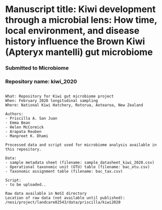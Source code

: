 # Manuscript title: Kiwi development through a microbial lens: How time, local environment, and disease history influence the Brown Kiwi (Apteryx mantelli) gut microbiome
### Submitted to Microbiome
### Repository name: kiwi_2020
~~~~~~~~~~~~~~~~~~~~~~~~~~~~

What: Repository for Kiwi gut microbiome project
When: February 2020 longitudinal sampling
Where: National Kiwi Hatchery, Rotorua, Aotearoa, New Zealand

~~~~~~~~~~~~~~~~~~~~~~~~~~~~

~~~~~~~~~~~~~~~~~~~~~~~~~~~~
Authors: 
- Priscilla A. San Juan
- Emma Bean
- Helen McCormick
- Arapata Reuben
- Manpreet K. Dhami
~~~~~~~~~~~~~~~~~~~~~~~~~~~~

~~~~~~~~~~~~~~~~~~~~~~~~~~~~
Processed data and script used for microbiome analysis available in this repository.

Data:
- sample metadata sheet (filename: sample_datasheet_kiwi_2020.csv)
- Operational taxonomic unit (OTU) table (filename: bac_otu.csv)
- Taxonomic assignment table (filename: bac_tax.csv)

Script:
- to be uploaded..
~~~~~~~~~~~~~~~~~~~~~~~~~~~~

~~~~~~~~~~~~~~~~~~~~~~~~~~~~
Raw data available in NeSI directory 
Location of raw data (not available until published):
/nesi/project/landcare02543/data/priscilla/kiwi2020

~~~~~~~~~~~~~~~~~~~~~~~~~~~~
